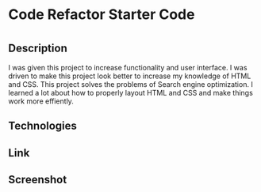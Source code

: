# Code Refactor Starter Code
# <Horiseon>

## Description

I was given this project to increase functionality and user interface.  I was driven to make this project look better to increase my knowledge of HTML and CSS. This project solves the problems of Search engine optimization.  I learned a lot about how to properly layout HTML and CSS and make things work more effiently. 

## Technologies
  
## Link
  
## Screenshot
  


